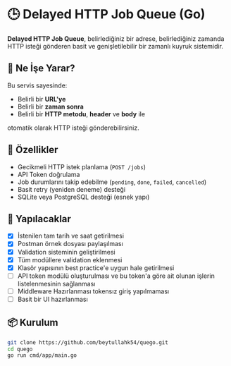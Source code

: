 # 🕒 Delayed HTTP Job Queue (Go)

**Delayed HTTP Job Queue**, belirlediğiniz bir adrese, belirlediğiniz zamanda HTTP isteği gönderen basit ve genişletilebilir bir zamanlı kuyruk sistemidir.

## 🚀 Ne İşe Yarar?

Bu servis sayesinde:

- Belirli bir **URL'ye**
- Belirli bir **zaman sonra**
- Belirli bir **HTTP metodu**, **header** ve **body** ile

otomatik olarak HTTP isteği gönderebilirsiniz.

## 🔧 Özellikler

- Gecikmeli HTTP istek planlama (`POST /jobs`)
- API Token doğrulama
- Job durumlarını takip edebilme (`pending`, `done`, `failed`, `cancelled`)
- Basit retry (yeniden deneme) desteği
- SQLite veya PostgreSQL desteği (esnek yapı)

## 📝 Yapılacaklar

- [X] İstenilen tam tarih ve saat getirilmesi
- [X] Postman örnek dosyası paylaşılması
- [X] Validation sisteminin geliştirilmesi
- [X] Tüm modüllere validation eklenmesi
- [X] Klasör yapısının best practice'e uygun hale getirilmesi
- [ ] API token modülü oluşturulması ve bu token'a göre ait olunan işlerin listelenmesinin sağlanması
- [ ] Middleware Hazırlanması tokensız giriş yapılmaması
- [ ] Basit bir UI hazırlanması

## 📦 Kurulum

```bash
git clone https://github.com/beytullahk54/quego.git
cd quego
go run cmd/app/main.go
```
